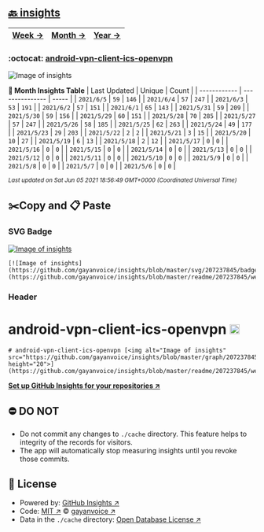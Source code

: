 ## [🔙 insights](https://github.com/gayanvoice/insights)
| [**Week →**](https://github.com/gayanvoice/insights/blob/master/readme/207237845/week.md) | [**Month →**](https://github.com/gayanvoice/insights/blob/master/readme/207237845/month.md) | [**Year →**](https://github.com/gayanvoice/insights/blob/master/readme/207237845/year.md) |
 | ------------ | --------------- | ----- |

### :octocat: [android-vpn-client-ics-openvpn](https://github.com/gayanvoice/android-vpn-client-ics-openvpn)
![Image of insights](https://github.com/gayanvoice/insights/blob/master/graph/207237845/large/month.png)

**:calendar: Month Insights Table**
| Last Updated | Unique | Count |
 | ------------ | --------------- | ----- |
 | `2021/6/5` |  `59` | `146` |
 | `2021/6/4` |  `57` | `247` |
 | `2021/6/3` |  `53` | `191` |
 | `2021/6/2` |  `57` | `151` |
 | `2021/6/1` |  `65` | `143` |
 | `2021/5/31` |  `59` | `209` |
 | `2021/5/30` |  `59` | `156` |
 | `2021/5/29` |  `60` | `151` |
 | `2021/5/28` |  `70` | `285` |
 | `2021/5/27` |  `57` | `247` |
 | `2021/5/26` |  `58` | `185` |
 | `2021/5/25` |  `62` | `263` |
 | `2021/5/24` |  `49` | `177` |
 | `2021/5/23` |  `29` | `203` |
 | `2021/5/22` |  `2` | `2` |
 | `2021/5/21` |  `3` | `15` |
 | `2021/5/20` |  `10` | `27` |
 | `2021/5/19` |  `6` | `13` |
 | `2021/5/18` |  `2` | `12` |
 | `2021/5/17` |  `0` | `0` |
 | `2021/5/16` |  `0` | `0` |
 | `2021/5/15` |  `0` | `0` |
 | `2021/5/14` |  `0` | `0` |
 | `2021/5/13` |  `0` | `0` |
 | `2021/5/12` |  `0` | `0` |
 | `2021/5/11` |  `0` | `0` |
 | `2021/5/10` |  `0` | `0` |
 | `2021/5/9` |  `0` | `0` |
 | `2021/5/8` |  `0` | `0` |
 | `2021/5/7` |  `0` | `0` |
 | `2021/5/6` |  `0` | `0` |

<small><i>Last updated on Sat Jun 05 2021 18:56:49 GMT+0000 (Coordinated Universal Time)</i></small>

## ✂️Copy and 📋 Paste
### SVG Badge
[![Image of insights](https://github.com/gayanvoice/insights/blob/master/svg/207237845/badge.svg)](https://github.com/gayanvoice/insights/blob/master/readme/207237845/week.md)
```readme
[![Image of insights](https://github.com/gayanvoice/insights/blob/master/svg/207237845/badge.svg)](https://github.com/gayanvoice/insights/blob/master/readme/207237845/week.md)
```
### Header
# android-vpn-client-ics-openvpn [<img alt="Image of insights" src="https://github.com/gayanvoice/insights/blob/master/graph/207237845/small/week.png" height="20">](https://github.com/gayanvoice/insights/blob/master/readme/207237845/week.md)
```readme
# android-vpn-client-ics-openvpn [<img alt="Image of insights" src="https://github.com/gayanvoice/insights/blob/master/graph/207237845/small/week.png" height="20">](https://github.com/gayanvoice/insights/blob/master/readme/207237845/week.md)
```
[**Set up GitHub Insights for your repositories ↗️**](https://github.com/gayanvoice/github-insights)
## ⛔ DO NOT
- Do not commit any changes to `./cache` directory. This feature helps to integrity of the records for visitors.
- The app will automatically stop measuring insights until you revoke those commits.
## 📄 License
- Powered by: [GitHub Insights ↗️](https://github.com/gayanvoice/github-insights)
- Code: [MIT ↗️](./LICENSE) © [gayanvoice ↗️](https://github.com/gayanvoice)
- Data in the `./cache` directory: [Open Database License ↗️](https://opendatacommons.org/licenses/odbl/1-0/)